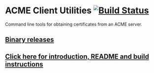 # ACME Client Utilities [![Build Status](https://travis-ci.org/hlandau/acme.svg?branch=master)](https://travis-ci.org/hlandau/acme)

Command line tools for obtaining certificates from an ACME server.

## [Binary releases](https://github.com/hlandau/acme/releases)

## [Click here for introduction, README and build instructions](https://github.com/hlandau/acme.t)
